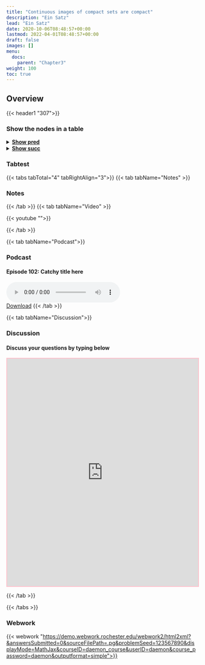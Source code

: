 ```yaml
---
title: "Continuous images of compact sets are compact"
description: "Ein Satz"
lead: "Ein Satz"
date: 2020-10-06T08:48:57+00:00
lastmod: 2022-04-01T08:48:57+00:00
draft: false
images: []
menu:
  docs:
    parent: "Chapter3"
weight: 100
toc: true
---
```


## Overview

{{< header1 "307">}}

### Show the nodes in a table

<details>
<summary><b><u>Show pred</u></b></summary>
<div class="table-responsive-sm">
<table class="table">
<thead>
  <tr>
    <th scope="col">Concept</th>
    <th scope="col">Content</th>
  </tr>
</thead>
<tbody>

<tr class="bg-danger">
<th scope="row"><a href="../307/307-node.html">Continuous images of compact sets are compact</a></th>
<td>Ein Satz</td>
</tr>
        
</tbody>
</table>
</div>
</details>

<details>
<summary><b><u>Show succ</u></b></summary>
<div class="table-responsive-sm">
<table class="table">
<thead>
  <tr>
    <th scope="col">Concept</th>
    <th scope="col">Content</th>
  </tr>
</thead>
<tbody>

<tr class="bg-danger">
<th scope="row"><a href="../307/307-node.html">Continuous images of compact sets are compact</a></th>
<td>Ein Satz</td>
</tr>
        
</tbody>
</table>
</div>
</details>


### Tabtest

{{< tabs tabTotal="4" tabRightAlign="3">}}
{{< tab tabName="Notes" >}}

### Notes 



{{< /tab >}}
{{< tab tabName="Video" >}}

{{< youtube "">}}

{{< /tab >}}


{{< tab tabName="Podcast">}}
<h3>Podcast</h3>
<h4>Episode 102: Catchy title here</h4>
<audio controls>
  <source src="PODCAST_real" type="audio/wav" />
  Your browser does not support the audio element.
</audio>
<br />
<a href="" class="btn btn-primary btn-lg" download="PODCAST_real"
  >Download</a
>
{{< /tab >}}

{{< tab tabName="Discussion">}}

  <h3>Discussion</h3>
  <h4>Discuss your questions by typing below</h4>

  <iframe
    style="border: 2px solid pink"
    class="embed-responsive-item"
    name="embed_readwrite"
    src="https://pads.rz.tuhh.de/p/"
    width="100%"
    height="600"
  ></iframe>

{{< /tab >}}

{{< /tabs >}}


### Webwork

{{< webwork "https://demo.webwork.rochester.edu/webwork2/html2xml?&answersSubmitted=0&sourceFilePath=.pg&problemSeed=123567890&displayMode=MathJax&courseID=daemon_course&userID=daemon&course_password=daemon&outputformat=simple">}}
